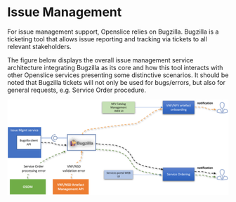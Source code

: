 # Issue Management

For issue management support, Openslice relies on Bugzilla. Bugzilla is a ticketing tool that allows issue reporting and tracking via tickets to all relevant stakeholders. 

The figure below displays the overall issue management service architecture integrating Bugzilla as its core and how this tool interacts with other Openslice services presenting some distinctive scenarios. It should be noted that Bugzilla tickets will not only be used for bugs/errors, but also for general requests, e.g. Service Order procedure.

[![Issue management system](../images/issue_management.png)](../images/issue_management.png)